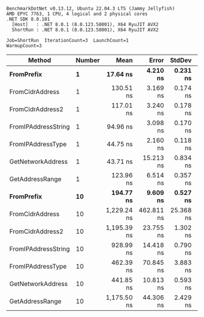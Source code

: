 ```

BenchmarkDotNet v0.13.12, Ubuntu 22.04.3 LTS (Jammy Jellyfish)
AMD EPYC 7763, 1 CPU, 4 logical and 2 physical cores
.NET SDK 8.0.101
  [Host]   : .NET 8.0.1 (8.0.123.58001), X64 RyuJIT AVX2
  ShortRun : .NET 8.0.1 (8.0.123.58001), X64 RyuJIT AVX2

Job=ShortRun  IterationCount=3  LaunchCount=1  
WarmupCount=3  

```
| Method              | Number | Mean        | Error      | StdDev    | Min         | Max         | Gen0   | Allocated |
|-------------------- |------- |------------:|-----------:|----------:|------------:|------------:|-------:|----------:|
| **FromPrefix**          | **1**      |    **17.64 ns** |   **4.210 ns** |  **0.231 ns** |    **17.49 ns** |    **17.90 ns** | **0.0007** |      **56 B** |
| FromCidrAddress     | 1      |   130.51 ns |   3.169 ns |  0.174 ns |   130.41 ns |   130.72 ns | 0.0012 |     112 B |
| FromCidrAddress2    | 1      |   117.01 ns |   3.240 ns |  0.178 ns |   116.85 ns |   117.20 ns | 0.0012 |     112 B |
| FromIPAddressString | 1      |    94.96 ns |   3.098 ns |  0.170 ns |    94.82 ns |    95.15 ns | 0.0006 |      56 B |
| FromIPAddressType   | 1      |    44.75 ns |   2.160 ns |  0.118 ns |    44.68 ns |    44.89 ns | 0.0010 |      88 B |
| GetNetworkAddress   | 1      |    43.71 ns |  15.213 ns |  0.834 ns |    43.04 ns |    44.65 ns | 0.0007 |      56 B |
| GetAddressRange     | 1      |   123.96 ns |   6.514 ns |  0.357 ns |   123.62 ns |   124.33 ns | 0.0019 |     168 B |
| **FromPrefix**          | **10**     |   **194.77 ns** |   **9.609 ns** |  **0.527 ns** |   **194.16 ns** |   **195.11 ns** | **0.0067** |     **560 B** |
| FromCidrAddress     | 10     | 1,229.24 ns | 462.811 ns | 25.368 ns | 1,202.71 ns | 1,253.26 ns | 0.0134 |    1120 B |
| FromCidrAddress2    | 10     | 1,195.39 ns |  23.755 ns |  1.302 ns | 1,194.38 ns | 1,196.86 ns | 0.0134 |    1120 B |
| FromIPAddressString | 10     |   928.99 ns |  14.418 ns |  0.790 ns |   928.10 ns |   929.59 ns | 0.0067 |     560 B |
| FromIPAddressType   | 10     |   462.39 ns |  70.845 ns |  3.883 ns |   459.52 ns |   466.81 ns | 0.0105 |     880 B |
| GetNetworkAddress   | 10     |   441.85 ns |  10.813 ns |  0.593 ns |   441.37 ns |   442.51 ns | 0.0067 |     560 B |
| GetAddressRange     | 10     | 1,175.50 ns |  44.306 ns |  2.429 ns | 1,173.39 ns | 1,178.15 ns | 0.0191 |    1680 B |
